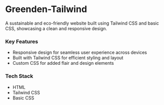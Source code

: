 # Greenden-Tailwind

A sustainable and eco-friendly website built using Tailwind CSS and basic CSS, showcasing a clean and responsive design.

### Key Features
- Responsive design for seamless user experience across devices
- Built with Tailwind CSS for efficient styling and layout
- Custom CSS for added flair and design elements

### Tech Stack
- HTML
- Tailwind CSS
- Basic CSS

